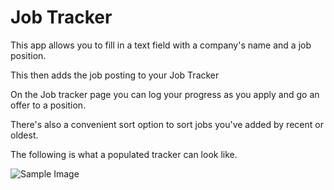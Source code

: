 # Job Tracker



This app allows you to fill in a text field with a company's name and a job position. 

This then adds the job posting to your Job Tracker

On the Job tracker page you can log your progress as you apply and go an offer to a position.

There's also a convenient sort option to sort jobs you've added by recent or oldest.

The following is what a populated tracker can look like.


![Sample Image](https://i.imgur.com/UW1EvKU.png)



